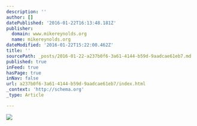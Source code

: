 ```yaml
---
description: ''
author: []
datePublished: '2016-01-22T16:13:48.181Z'
publisher:
  domain: www.mikereynolds.org
  name: mikereynolds.org
dateModified: '2016-01-22T15:22:00.462Z'
title: ''
sourcePath: _posts/2016-01-22-a237b0f6-3a61-4144-b59d-9aadcae61eb7.md
published: true
inFeed: true
hasPage: true
inNav: false
url: a237b0f6-3a61-4144-b59d-9aadcae61eb7/index.html
_context: 'http://schema.org'
_type: Article

---
```

![](http://static1.squarespace.com/static/550a5554e4b069a290661b8d/558ae12be4b00d8fbb67a62e/558ae14ee4b00d8fbb67a714/1435165360952/_DSC6547.jpg?format=2500w)